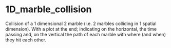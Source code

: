 # 1D_marble_collision
Collision of a 1 dimensional 2 marble (i.e. 2 marbles colliding in 1 spatial dimension). With a plot at the end; indicating on the horizontal, the time passing and, on the vertical the path of each marble with where (and when) they hit each other.
